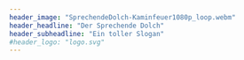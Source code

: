 ```yaml
---
header_image: "SprechendeDolch-Kaminfeuer1080p_loop.webm"
header_headline: "Der Sprechende Dolch"
header_subheadline: "Ein toller Slogan"
#header_logo: "logo.svg"
---
```

